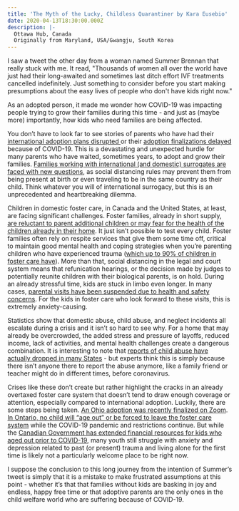 ```yaml
---
title: 'The Myth of the Lucky, Childless Quarantiner by Kara Eusebio'
date: 2020-04-13T18:30:00.000Z
description: |-
  Ottawa Hub, Canada
  Originally from Maryland, USA/Gwangju, South Korea
---
```

I saw a tweet the other day from a woman named Summer Brennan that really stuck with me. It read, "Thousands of women all over the world have just had their long-awaited and sometimes last ditch effort IVF treatments cancelled indefinitely. Just something to consider before you start making presumptions about the easy lives of people who don't have kids right now."

As an adopted person, it made me wonder how COVID-19 was impacting people trying to grow their families during this time - and just as (maybe more) importantly, how kids who need families are being affected.

You don’t have to look far to see stories of parents who have had their [international adoption plans disrupted ](https://www.cnn.com/2020/02/19/world/coronavirus-unexpected-effects-trnd/index.html)or their [adoption finalizations delayed](https://www.usatoday.com/story/news/nation/2020/02/13/coronavirus-outbreak-forces-us-families-delay-china-adoptions/4729719002/) because of COVID-19. This is a devastating and unexpected hurdle for many parents who have waited, sometimes years, to adopt and grow their families. [Families working with international (and domestic) surrogates are faced with new questions](https://www.nytimes.com/2020/04/01/parenting/coronavirus-adoption-surrogacy-foster-care.html%C2%A0), as social distancing rules may prevent them from being present at birth or even traveling to be in the same country as their child. Think whatever you will of international surrogacy, but this is an unprecedented and heartbreaking dilemma.

Children in domestic foster care, in Canada and the United States, at least, are facing significant challenges. Foster families, already in short supply, [are reluctant to parent additional children or may fear for the health of the children already in their home](https://www.ajc.com/lifestyles/why-surge-foster-care-placement-will-follow-covid-pandemic/NKtnijOQwZpfsL8XypJsrL/). It just isn’t possible to test every child. Foster families often rely on respite services that give them some time off, critical to maintain good mental health and coping strategies when you’re parenting children who have experienced trauma ([which up to 90% of children in foster care have](https://www.ncbi.nlm.nih.gov/pubmed/27256954)). More than that, social distancing in the legal and court system means that refunication hearings, or the decision made by judges to potentially reunite children with their biological parents, is on hold. During an already stressful time, kids are stuck in limbo even longer. In many cases, [parental visits have been suspended due to health and safety concerns](https://www.ncbi.nlm.nih.gov/pubmed/27256954). For the kids in foster care who look forward to these visits, this is extremely anxiety-causing.

Statistics show that domestic abuse, child abuse, and neglect incidents all escalate during a crisis and it isn’t so hard to see why. For a home that may already be overcrowded, the added stress and pressure of layoffs, reduced income, lack of activities, and mental health challenges create a dangerous combination. It is interesting to note that [reports of child abuse have actually dropped in many States](https://www.wsaw.com/content/news/Child-abuse-reports-fall-by-20-in-Wisconsin-amid-COVID-19-pandemic-Experts-fear-unseen-crisis-569372721.html) - but experts think this is simply because there isn’t anyone there to report the abuse anymore, like a family friend or teacher might do in different times, before coronavirus.

Crises like these don’t create but rather highlight the cracks in an already overtaxed foster care system that doesn’t tend to draw enough coverage or attention, especially compared to international adoption. Luckily, there are some steps being taken. [An Ohio adoption was recently finalized on Zoom](https://y108.ca/news/6794243/virtual-adoption-coronavirus/). [In Ontario, no child will “age out” or be forced to leave the foster care system](https://www.huffingtonpost.ca/entry/coronavirus-foster-care_ca_5e7e2f7ec5b6cb9dc19f5e9a) while the COVID-19 pandemic and restrictions continue. But while the [Canadian Government has extended financial resources for kids who aged out prior to COVID-19](https://globalnews.ca/news/6757185/coronavirus-youth-care-19th-birthday/), many youth still struggle with anxiety and depression related to past (or present) trauma and living alone for the first time is likely not a particularly welcome place to be right now.

I suppose the conclusion to this long journey from the intention of Summer’s tweet is simply that it is a mistake to make frustrated assumptions at this point - whether it’s that that families without kids are basking in joy and endless, happy free time or that adoptive parents are the only ones in the child welfare world who are suffering because of COVID-19.